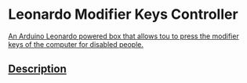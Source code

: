 # Leonardo Modifier Keys Controller

<p align="center">
  <a href="/img/lkm1.jpg" target="_blank">
</p>

An Arduino Leonardo powered box that allows tou to press the modifier keys of the computer for disabled people.

## Description

